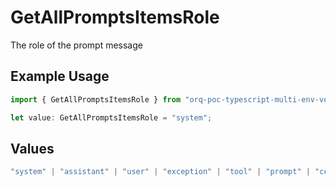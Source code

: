 # GetAllPromptsItemsRole

The role of the prompt message

## Example Usage

```typescript
import { GetAllPromptsItemsRole } from "orq-poc-typescript-multi-env-version/models/operations";

let value: GetAllPromptsItemsRole = "system";
```

## Values

```typescript
"system" | "assistant" | "user" | "exception" | "tool" | "prompt" | "correction" | "expected_output"
```